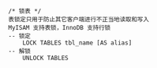     
    /* 锁表 */
    表锁定只用于防止其它客户端进行不正当地读取和写入
    MyISAM 支持表锁，InnoDB 支持行锁
    -- 锁定
        LOCK TABLES tbl_name [AS alias]
    -- 解锁
        UNLOCK TABLES
    